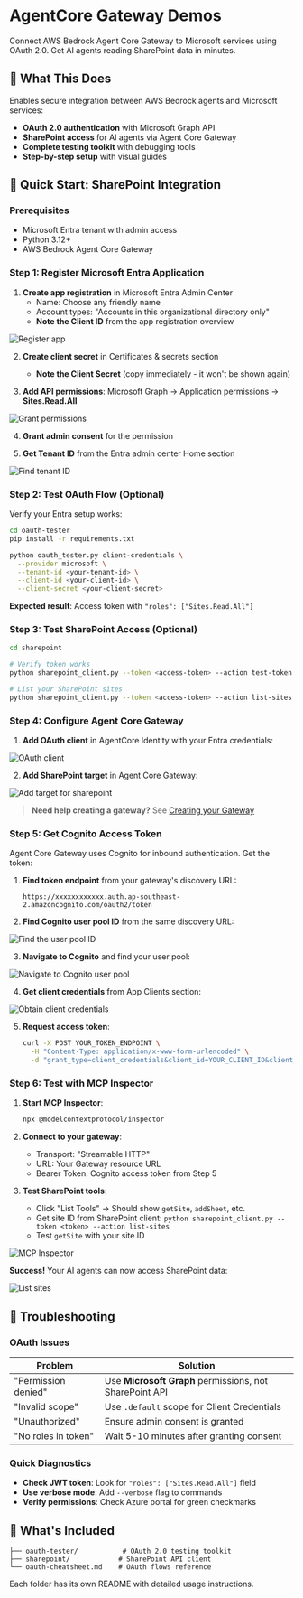 # AgentCore Gateway Demos

Connect AWS Bedrock Agent Core Gateway to Microsoft services using OAuth 2.0. Get AI agents reading SharePoint data in minutes.

## 🎯 What This Does

Enables secure integration between AWS Bedrock agents and Microsoft services:
- **OAuth 2.0 authentication** with Microsoft Graph API
- **SharePoint access** for AI agents via Agent Core Gateway
- **Complete testing toolkit** with debugging tools
- **Step-by-step setup** with visual guides

## 🚀 Quick Start: SharePoint Integration

### Prerequisites
- Microsoft Entra tenant with admin access
- Python 3.12+
- AWS Bedrock Agent Core Gateway

### Step 1: Register Microsoft Entra Application

1. **Create app registration** in Microsoft Entra Admin Center
   - Name: Choose any friendly name
   - Account types: "Accounts in this organizational directory only"
   - **Note the Client ID** from the app registration overview

![Register app](sharepoint/register_app.png)

2. **Create client secret** in Certificates & secrets section
   - **Note the Client Secret** (copy immediately - it won't be shown again)

3. **Add API permissions**: Microsoft Graph → Application permissions → **Sites.Read.All**

![Grant permissions](sharepoint/add_permissions.png)

4. **Grant admin consent** for the permission

5. **Get Tenant ID** from the Entra admin center Home section

![Find tenant ID](sharepoint/find_tenant_id.png)

### Step 2: Test OAuth Flow (Optional)

Verify your Entra setup works:

```bash
cd oauth-tester
pip install -r requirements.txt

python oauth_tester.py client-credentials \
  --provider microsoft \
  --tenant-id <your-tenant-id> \
  --client-id <your-client-id> \
  --client-secret <your-client-secret>
```

**Expected result**: Access token with `"roles": ["Sites.Read.All"]`

### Step 3: Test SharePoint Access (Optional)

```bash
cd sharepoint

# Verify token works
python sharepoint_client.py --token <access-token> --action test-token

# List your SharePoint sites  
python sharepoint_client.py --token <access-token> --action list-sites
```

### Step 4: Configure Agent Core Gateway

1. **Add OAuth client** in AgentCore Identity with your Entra credentials:

![OAuth client](sharepoint/oauth_client_setup.png)

2. **Add SharePoint target** in Agent Core Gateway:

![Add target for sharepoint](sharepoint/add_target_sharepoint.png)

> **Need help creating a gateway?** See [Creating your Gateway](https://docs.aws.amazon.com/bedrock-agentcore/latest/devguide/create-gateway-methods.html)

### Step 5: Get Cognito Access Token

Agent Core Gateway uses Cognito for inbound authentication. Get the token:

1. **Find token endpoint** from your gateway's discovery URL:
   ```
   https://xxxxxxxxxxxx.auth.ap-southeast-2.amazoncognito.com/oauth2/token
   ```

2. **Find Cognito user pool ID** from the same discovery URL:

![Find the user pool ID](find_user_pool_id.png)

3. **Navigate to Cognito** and find your user pool:

![Navigate to Cognito user pool](find_user_pool.png)

4. **Get client credentials** from App Clients section:

![Obtain client credentials](cognito_client_credentials.png)

5. **Request access token**:
   ```bash
   curl -X POST YOUR_TOKEN_ENDPOINT \
     -H "Content-Type: application/x-www-form-urlencoded" \
     -d "grant_type=client_credentials&client_id=YOUR_CLIENT_ID&client_secret=YOUR_CLIENT_SECRET"
   ```

### Step 6: Test with MCP Inspector

1. **Start MCP Inspector**:
   ```bash
   npx @modelcontextprotocol/inspector
   ```

2. **Connect to your gateway**:
   - Transport: "Streamable HTTP"
   - URL: Your Gateway resource URL
   - Bearer Token: Cognito access token from Step 5

3. **Test SharePoint tools**:
   - Click "List Tools" → Should show `getSite`, `addSheet`, etc.
   - Get site ID from SharePoint client: `python sharepoint_client.py --token <token> --action list-sites`
   - Test `getSite` with your site ID

![MCP Inspector](mcp_inspector.png)

**Success!** Your AI agents can now access SharePoint data:

![List sites](list_sites.png)

## 🔧 Troubleshooting

### OAuth Issues
| Problem | Solution |
|---------|----------|
| "Permission denied" | Use **Microsoft Graph** permissions, not SharePoint API |
| "Invalid scope" | Use `.default` scope for Client Credentials |
| "Unauthorized" | Ensure admin consent is granted |
| "No roles in token" | Wait 5-10 minutes after granting consent |

### Quick Diagnostics
- **Check JWT token**: Look for `"roles": ["Sites.Read.All"]` field
- **Use verbose mode**: Add `--verbose` flag to commands
- **Verify permissions**: Check Azure portal for green checkmarks

## 📁 What's Included

```
├── oauth-tester/           # OAuth 2.0 testing toolkit
├── sharepoint/            # SharePoint API client  
└── oauth-cheatsheet.md    # OAuth flows reference
```

Each folder has its own README with detailed usage instructions.



